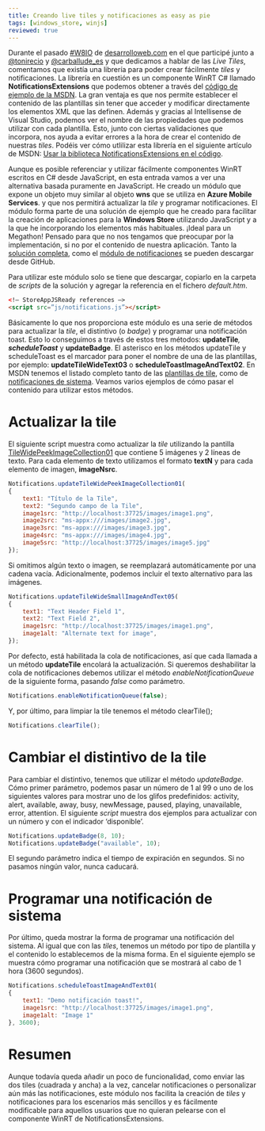 ```yaml
---
title: Creando live tiles y notificaciones as easy as pie
tags: [windows_store, winjs]
reviewed: true
---
```

Durante el pasado [#W8IO](http://www.desarrolloweb.com/en-directo/live-tiles-windows-8-w8io-8030.html) de [desarrolloweb.com](http://www.desarrolloweb.com/) en el que participé junto a [@tonirecio](http://twitter.com/tonirecio) y [@carballude\_es](https://twitter.com/carballude_es) y que dedicamos a hablar de las _Live Tiles_, comentamos que existía una librería para poder crear fácilmente _tiles_ y notificaciones. La librería en cuestión es un componente WinRT C# llamado **NotificationsExtensions** que podemos obtener a través del [código de ejemplo de la MSDN](http://code.msdn.microsoft.com/windowsapps/app-tiles-and-badges-sample-5fc49148). La gran ventaja es que nos permite establecer el contenido de las plantillas sin tener que acceder y modificar directamente los elementos XML que las definen. Además y gracias al Intellisense de Visual Studio, podemos ver el nombre de las propiedades que podemos utilizar con cada plantilla. Esto, junto con ciertas validaciones que incorpora, nos ayuda a evitar errores a la hora de crear el contenido de nuestras _tiles_. Podéis ver cómo utlilizar esta librería en el siguiente artículo de MSDN: [Usar la biblioteca NotificationsExtensions en el código](http://msdn.microsoft.com/en-us/library/windows/apps/hh969156.aspx).

Aunque es posible referenciar y utilizar fácilmente componentes WinRT escritos en C# desde JavaScript, en esta entrada vamos a ver una alternativa basada puramente en JavaScript. He creado un módulo que expone un objeto muy similar al objeto **wns** que se utiliza en **Azure Mobile Services**. y que nos permitirá actualizar la _tile_ y programar notificaciones. El módulo forma parte de una solución de ejemplo que he creado para facilitar la creación de aplicaciones para la **Windows Store** utilizando JavaScript y a la que he incorporando los elementos más habituales. ¡Ideal para un Megathon! Pensado para que no nos tengamos que preocupar por la implementación, si no por el contenido de nuestra aplicación. Tanto la [solución completa](https://github.com/acasquete/StoreAppJSReady), como el [módulo de notificaciones](https://github.com/acasquete/StoreAppJSReady/blob/master/StoreAppJSReady/js/notifications.js) se pueden descargar desde GitHub.

Para utilizar este módulo solo se tiene que descargar, copiarlo en la carpeta de _scripts_ de la solución y agregar la referencia en el fichero _default.htm_.

```html
<!– StoreAppJSReady references –> 
<script src=”js/notifications.js”></script>
```

Básicamente lo que nos proporciona este módulo es una serie de métodos para actualizar la _tile_, el distintivo (o _badge_) y programar una notificación toast. Esto lo conseguimos a través de estos tres métodos: **updateTile**_, **scheduleToast**_ y **updateBadge**. El asterisco en los métodos updateTile y scheduleToast es el marcador para poner el nombre de una de las plantillas, por ejemplo: **updateTileWideText03** o **scheduleToastImageAndText02**. En MSDN tenemos el listado completo tanto de las [plantillas de tile](http://msdn.microsoft.com/en-us/library/windows/apps/hh761491.aspx), como de [notificaciones de sistema](http://msdn.microsoft.com/es-es/library/windows/apps/hh761494.aspx). Veamos varios ejemplos de cómo pasar el contenido para utilizar estos métodos.

# Actualizar la tile
    
El siguiente script muestra como actualizar la _tile_ utilizando la pantilla [TileWidePeekImageCollection01](http://msdn.microsoft.com/en-us/library/windows/apps/hh761491.aspx#TileWidePeekImageCollection01) que contiene 5 imágenes y 2 líneas de texto. Para cada elemento de texto utilizamos el formato **textN** y para cada elemento de imagen, **imageNsrc**.

```js
Notifications.updateTileWidePeekImageCollection01(
{
    text1: "Título de la Tile",
    text2: "Segundo campo de la Tile",
    image1src: "http://localhost:37725/images/image1.png",
    image2src: "ms-appx:///images/image2.jpg",
    image3src: "ms-appx:///images/image3.jpg",
    image4src: "ms-appx:///images/image4.jpg",
    image5src: "http://localhost:37725/images/image5.jpg"
});
```

Si omitimos algún texto o imagen, se reemplazará automáticamente por una cadena vacía. Adicionalmente, podemos incluir el texto alternativo para las imágenes.

```js
Notifications.updateTileWideSmallImageAndText05(
{
    text1: "Text Header Field 1",
    text2: "Text Field 2",
    image1src: "http://localhost:37725/images/image1.png",
    image1alt: "Alternate text for image",
});
```

Por defecto, está habilitada la cola de notificaciones, así que cada llamada a un método **updateTile** encolará la actualización. Si queremos deshabilitar la cola de notificaciones debemos utilizar el método _enableNotificationQueue_ de la siguiente forma, pasando _false_ como parámetro.

```js
Notifications.enableNotificationQueue(false);
```

Y, por último, para limpiar la tile tenemos el método clearTile();

```js
Notifications.clearTile();
```

# Cambiar el distintivo de la tile
    
Para cambiar el distintivo, tenemos que utilizar el método _updateBadge_. Cómo primer parámetro, podemos pasar un número de 1 al 99 o uno de los siguientes valores para mostrar uno de los glifos predefinidos: activity, alert, available, away, busy, newMessage, paused, playing, unavailable, error, attention. El siguiente _script_ muestra dos ejemplos para actualizar con un número y con el indicador ‘disponible’.

```js
Notifications.updateBadge(8, 10);
Notifications.updateBadge("available", 10);
```

El segundo parámetro indica el tiempo de expiración en segundos. Si no pasamos ningún valor, nunca caducará.

# Programar una notificación de sistema
    
Por último, queda mostrar la forma de programar una notificación del sistema. Al igual que con las _tiles_, tenemos un método por tipo de plantilla y el contenido lo establecemos de la misma forma. En el siguiente ejemplo se muestra cómo programar una notificación que se mostrará al cabo de 1 hora (3600 segundos).

```js
Notifications.scheduleToastImageAndText01(
{
    text1: "Demo notificación toast!",
    image1src: "http://localhost:37725/images/image1.png",
    image1alt: "Image 1"
}, 3600);
```

# Resumen

Aunque todavía queda añadir un poco de funcionalidad, como enviar las dos tiles (cuadrada y ancha) a la vez, cancelar notificaciones o personalizar aún más las notificaciones, este módulo nos facilita la creación de *tiles* y notificaciones para los escenarios más sencillos y es fácilmente modificable para aquellos usuarios que no quieran pelearse con el componente WinRT de NotificationsExtensions.
